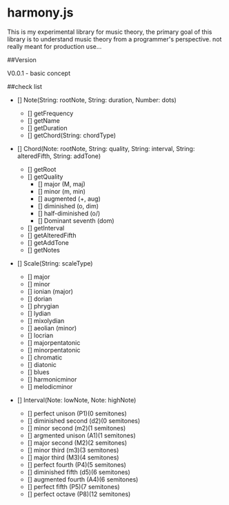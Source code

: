 harmony.js
==========

This is my experimental library for music theory,
the primary goal of this library is to understand music theory
from a programmer's perspective. not really meant for production use...

##Version

V0.0.1 - basic concept

##check list

- []  Note(String: rootNote, String: duration, Number: dots)
  - [] getFrequency
  - [] getName
  - [] getDuration
  - [] getChord(String: chordType)

- []  Chord(Note: rootNote, String: quality, String: interval, String: alteredFifth, String: addTone)
  - [] getRoot
  - [] getQuality
    - [] major (M, maj)
    - [] minor (m, min)
    - [] augmented (+, aug)
    - [] diminished (o, dim)
    - [] half-diminished (o/)
    - [] Dominant seventh (dom)
  - [] getInterval
  - [] getAlteredFifth
  - [] getAddTone
  - [] getNotes

- []  Scale(String: scaleType)
  - [] major
  - [] minor
  - [] ionian (major)
  - [] dorian
  - [] phrygian
  - [] lydian
  - [] mixolydian
  - [] aeolian (minor)
  - [] locrian
  - [] majorpentatonic
  - [] minorpentatonic
  - [] chromatic
  - [] diatonic
  - [] blues
  - [] harmonicminor
  - [] melodicminor

- []  Interval(Note: lowNote, Note: highNote)
  - [] perfect unison (P1)(0 semitones)
  - [] diminished second (d2)(0 semitones)
  - [] minor second (m2)(1 semitones)
  - [] argmented unison (A1)(1 semitones)
  - [] major second (M2)(2 semitones)
  - [] minor third (m3)(3 semitones)
  - [] major third (M3)(4 semitones)
  - [] perfect fourth (P4)(5 semitones)
  - [] diminished fifth (d5)(6 semitones)
  - [] augmented fourth (A4)(6 semitones)
  - [] perfect fifth (P5)(7 semitones)
  - [] perfect octave (P8)(12 semitones)



